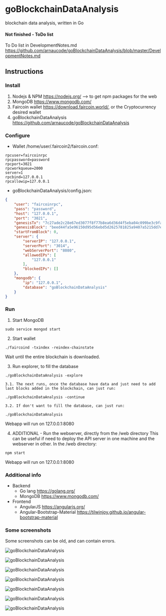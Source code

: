 # goBlockchainDataAnalysis
blockchain data analysis, written in Go

#### Not finished - ToDo list
To Do list in DevelopmentNotes.md https://github.com/arnaucode/goBlockchainDataAnalysis/blob/master/DevelopmentNotes.md

## Instructions

### Install
1. Nodejs & NPM https://nodejs.org/ --> to get npm packages for the web
2. MongoDB https://www.mongodb.com/
3. Faircoin wallet https://download.faircoin.world/, or the Cryptocurrency desired wallet
4. goBlockchainDataAnalysis https://github.com/arnaucode/goBlockchainDataAnalysis

### Configure
- Wallet /home/user/.faircoin2/faircoin.conf:
```
rpcuser=faircoinrpc
rpcpassword=password
rpcport=3021
rpcworkqueue=2000
server=1
rpcbind=127.0.0.1
rpcallowip=127.0.0.1
```

- goBlockchainDataAnalysis/config.json:
```json
{
    "user": "faircoinrpc",
    "pass": "password",
    "host": "127.0.0.1",
    "port": "3021",
	"genesisTx": "7c27ade2c28e67ed3077f8f77b8ea6d36d4f5eba04c099be3c9faa9a4a04c046",
	"genesisBlock": "beed44fa5e96150d95d56ebd5d2625781825a9407a5215dd7eda723373a0a1d7",
    "startFromBlock": 0,
    "server": {
        "serverIP": "127.0.0.1",
        "serverPort": "3014",
        "webServerPort": "8080",
        "allowedIPs": [
            "127.0.0.1"
        ],
        "blockedIPs": []
    },
    "mongodb": {
        "ip": "127.0.0.1",
        "database": "goBlockchainDataAnalysis"
    }
}
```

### Run

1. Start MongoDB
```
sudo service mongod start
```

2. Start wallet
```
./faircoind -txindex -reindex-chainstate
```
Wait until the entire blockchain is downloaded.

3. Run explorer, to fill the database
```
./goBlockchainDataAnalysis -explore
```

    3.1. The next runs, once the database have data and just need to add last blocks added in the blockchain, can just run:
```
./goBlockchainDataAnalysis -continue
```

    3.2. If don't want to fill the database, can just run:
```
./goBlockchainDataAnalysis
```

Webapp will run on 127.0.0.1:8080

4. ADDITIONAL - Run the webserver, directly from the /web directory
This can be useful if need to deploy the API server in one machine and the webserver in other.
In the /web directory:
```
npm start
```
Webapp will run on 127.0.0.1:8080



### Additional info
- Backend
    - Go lang https://golang.org/
    - MongoDB https://www.mongodb.com/
- Frontend
    - AngularJS https://angularjs.org/
    - Angular-Bootstrap-Material https://tilwinjoy.github.io/angular-bootstrap-material


### Some screenshots
Some screenshots can be old, and can contain errors.

![goBlockchainDataAnalysis](https://raw.githubusercontent.com/arnaucode/goBlockchainDataAnalysis/master/screenshots/goBlockchainDataAnalysis00_new.png "goBlockchainDataAnalysis")

![goBlockchainDataAnalysis](https://raw.githubusercontent.com/arnaucode/goBlockchainDataAnalysis/master/screenshots/goBlockchainDataAnalysis00.png "goBlockchainDataAnalysis")

![goBlockchainDataAnalysis](https://raw.githubusercontent.com/arnaucode/goBlockchainDataAnalysis/master/screenshots/goBlockchainDataAnalysis06.gif "goBlockchainDataAnalysis")

![goBlockchainDataAnalysis](https://raw.githubusercontent.com/arnaucode/goBlockchainDataAnalysis/master/screenshots/goBlockchainDataAnalysis05.png "goBlockchainDataAnalysis")


![goBlockchainDataAnalysis](https://raw.githubusercontent.com/arnaucode/goBlockchainDataAnalysis/master/screenshots/goBlockchainDataAnalysis01.png "goBlockchainDataAnalysis")


![goBlockchainDataAnalysis](https://raw.githubusercontent.com/arnaucode/goBlockchainDataAnalysis/master/screenshots/goBlockchainDataAnalysis02.png "goBlockchainDataAnalysis")


![goBlockchainDataAnalysis](https://raw.githubusercontent.com/arnaucode/goBlockchainDataAnalysis/master/screenshots/goBlockchainDataAnalysis04.png "goBlockchainDataAnalysis")
